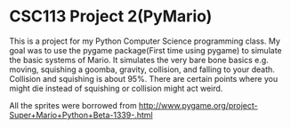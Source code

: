 # CSC113 Project 2(PyMario)

This is a project for my Python Computer Science programming class. My goal was to use the pygame package(First time using pygame) to simulate the basic
systems of Mario. 
It simulates the very bare bone basics e.g. moving, squishing a goomba, gravity, collision, and falling to your death. Collision and squishing is about 95%. There are certain points where you might die instead of 
squishing or collision might act weird. 

All the sprites were borrowed from 
http://www.pygame.org/project-Super+Mario+Python+Beta-1339-.html
